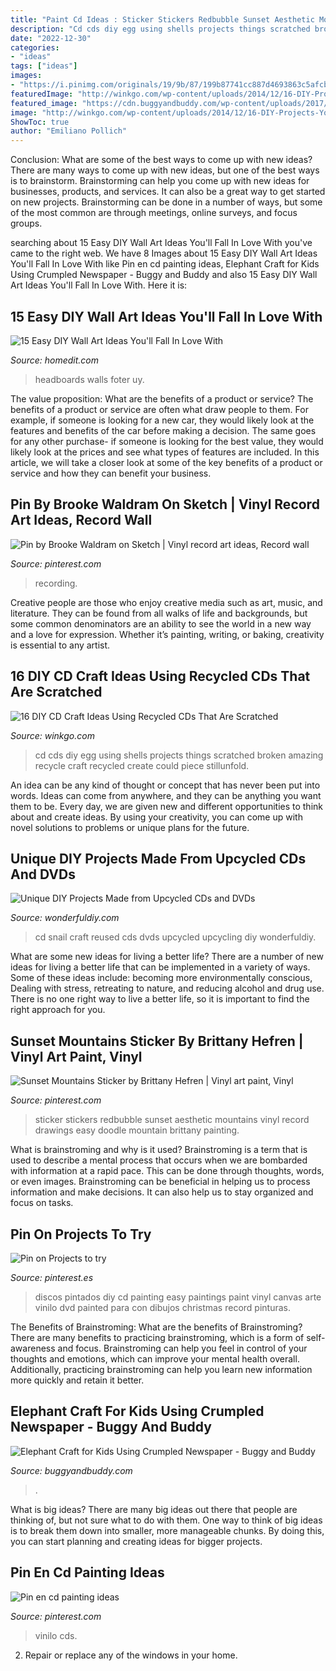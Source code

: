 ```yaml
---
title: "Paint Cd Ideas : Sticker Stickers Redbubble Sunset Aesthetic Mountains Vinyl Record Drawings Easy Doodle Mountain Brittany Painting"
description: "Cd cds diy egg using shells projects things scratched broken amazing recycle craft recycled create could piece stillunfold"
date: "2022-12-30"
categories:
- "ideas"
tags: ["ideas"]
images:
- "https://i.pinimg.com/originals/19/9b/87/199b87741cc887d4693863c5afcba994.jpg"
featuredImage: "http://winkgo.com/wp-content/uploads/2014/12/16-DIY-Projects-You-Can-Make-Using-Old-and-Scratched-CDs-13-720x542.jpg"
featured_image: "https://cdn.buggyandbuddy.com/wp-content/uploads/2017/04/JungleAnimalCrafts-1-568x1024.jpg"
image: "http://winkgo.com/wp-content/uploads/2014/12/16-DIY-Projects-You-Can-Make-Using-Old-and-Scratched-CDs-13-720x542.jpg"
ShowToc: true
author: "Emiliano Pollich"
---
```



Conclusion: What are some of the best ways to come up with new ideas?
There are many ways to come up with new ideas, but one of the best ways is to brainstorm. Brainstorming can help you come up with new ideas for businesses, products, and services. It can also be a great way to get started on new projects. Brainstorming can be done in a number of ways, but some of the most common are through meetings, online surveys, and focus groups.

	

		
searching about 15 Easy DIY Wall Art Ideas You&#039;ll Fall In Love With you've came to the right web. We have 8 Images about 15 Easy DIY Wall Art Ideas You&#039;ll Fall In Love With like Pin en cd painting ideas, Elephant Craft for Kids Using Crumpled Newspaper - Buggy and Buddy and also 15 Easy DIY Wall Art Ideas You&#039;ll Fall In Love With. Here it is:
		
    
## 15 Easy DIY Wall Art Ideas You&#039;ll Fall In Love With

<img loading=lazy src="https://cdn.homedit.com/wp-content/uploads/2012/02/meg-wall-diy.jpg" onerror="this.onerror=null;this.src='https://tse3.mm.bing.net/th?id=OIP.vKuG4vKXLYTb_gjfEyxeigHaJ4&amp;pid=15.1';" alt="15 Easy DIY Wall Art Ideas You&#039;ll Fall In Love With">

_Source: homedit.com_

>headboards walls foter uy. 

	

The value proposition: What are the benefits of a product or service?
The benefits of a product or service are often what draw people to them. For example, if someone is looking for a new car, they would likely look at the features and benefits of the car before making a decision. The same goes for any other purchase- if someone is looking for the best value, they would likely look at the prices and see what types of features are included. In this article, we will take a closer look at some of the key benefits of a product or service and how they can benefit your business.

    
## Pin By Brooke Waldram On Sketch | Vinyl Record Art Ideas, Record Wall

<img loading=lazy src="https://i.pinimg.com/originals/cf/49/4b/cf494b785fe80b99c7e7f8f9e3a2d16d.jpg" onerror="this.onerror=null;this.src='https://tse3.mm.bing.net/th?id=OIP.S2fjucWxAQjEoaQDxIhmWAHaJ4&amp;pid=15.1';" alt="Pin by Brooke Waldram on Sketch | Vinyl record art ideas, Record wall">

_Source: pinterest.com_

>recording. 

	

Creative people are those who enjoy creative media such as art, music, and literature. They can be found from all walks of life and backgrounds, but some common denominators are an ability to see the world in a new way and a love for expression. Whether it’s painting, writing, or baking, creativity is essential to any artist.

    
## 16 DIY CD Craft Ideas Using Recycled CDs That Are Scratched

<img loading=lazy src="http://winkgo.com/wp-content/uploads/2014/12/16-DIY-Projects-You-Can-Make-Using-Old-and-Scratched-CDs-13-720x542.jpg" onerror="this.onerror=null;this.src='https://tse4.mm.bing.net/th?id=OIP.6wgepD8P0nxhXKYcGWaCLgHaFk&amp;pid=15.1';" alt="16 DIY CD Craft Ideas Using Recycled CDs That Are Scratched">

_Source: winkgo.com_

>cd cds diy egg using shells projects things scratched broken amazing recycle craft recycled create could piece stillunfold. 

	

An idea can be any kind of thought or concept that has never been put into words. Ideas can come from anywhere, and they can be anything you want them to be. Every day, we are given new and different opportunities to think about and create ideas. By using your creativity, you can come up with novel solutions to problems or unique plans for the future.

    
## Unique DIY Projects Made From Upcycled CDs And DVDs

<img loading=lazy src="https://cdn.wonderfuldiy.com/wp-content/uploads/2016/09/Reused-CD-snail-craft.jpg" onerror="this.onerror=null;this.src='https://tse4.mm.bing.net/th?id=OIP.82AHEldOBvAAhFd6OaJciAHaFj&amp;pid=15.1';" alt="Unique DIY Projects Made from Upcycled CDs and DVDs">

_Source: wonderfuldiy.com_

>cd snail craft reused cds dvds upcycled upcycling diy wonderfuldiy. 

	

What are some new ideas for living a better life?
There are a number of new ideas for living a better life that can be implemented in a variety of ways. Some of these ideas include: becoming more environmentally conscious, Dealing with stress, retreating to nature, and reducing alcohol and drug use. There is no one right way to live a better life, so it is important to find the right approach for you.

    
## Sunset Mountains Sticker By Brittany Hefren | Vinyl Art Paint, Vinyl

<img loading=lazy src="https://i.pinimg.com/736x/89/93/97/899397b1918a20f654d7bc1cb500363d.jpg" onerror="this.onerror=null;this.src='https://tse2.mm.bing.net/th?id=OIP.vBXzDQv9GWJxJmoa-KcRuAHaJ3&amp;pid=15.1';" alt="Sunset Mountains Sticker by Brittany Hefren | Vinyl art paint, Vinyl">

_Source: pinterest.com_

>sticker stickers redbubble sunset aesthetic mountains vinyl record drawings easy doodle mountain brittany painting. 

	

What is brainstroming and why is it used?
Brainstroming is a term that is used to describe a mental process that occurs when we are bombarded with information at a rapid pace. This can be done through thoughts, words, or even images. Brainstroming can be beneficial in helping us to process information and make decisions. It can also help us to stay organized and focus on tasks.

    
## Pin On Projects To Try

<img loading=lazy src="https://i.pinimg.com/736x/f9/22/c1/f922c1cbd91252f5484869036c9534db.jpg" onerror="this.onerror=null;this.src='https://tse4.mm.bing.net/th?id=OIP.N_XVhD5Hze0rNYhgnj9EIwHaJq&amp;pid=15.1';" alt="Pin on Projects to try">

_Source: pinterest.es_

>discos pintados diy cd painting easy paintings paint vinyl canvas arte vinilo dvd painted para con dibujos christmas record pinturas. 

	

The Benefits of Brainstroming: What are the benefits of Brainstroming?
There are many benefits to practicing brainstroming, which is a form of self-awareness and focus. Brainstroming can help you feel in control of your thoughts and emotions, which can improve your mental health overall. Additionally, practicing brainstroming can help you learn new information more quickly and retain it better.

    
## Elephant Craft For Kids Using Crumpled Newspaper - Buggy And Buddy

<img loading=lazy src="https://cdn.buggyandbuddy.com/wp-content/uploads/2017/04/JungleAnimalCrafts-1-568x1024.jpg" onerror="this.onerror=null;this.src='https://tse2.mm.bing.net/th?id=OIP.vyc1XYOV3oW5pkzgyPKgwQHaNW&amp;pid=15.1';" alt="Elephant Craft for Kids Using Crumpled Newspaper - Buggy and Buddy">

_Source: buggyandbuddy.com_

>. 

	

What is big ideas?
There are many big ideas out there that people are thinking of, but not sure what to do with them. One way to think of big ideas is to break them down into smaller, more manageable chunks. By doing this, you can start planning and creating ideas for bigger projects.

    
## Pin En Cd Painting Ideas

<img loading=lazy src="https://i.pinimg.com/originals/19/9b/87/199b87741cc887d4693863c5afcba994.jpg" onerror="this.onerror=null;this.src='https://tse4.mm.bing.net/th?id=OIP.rdaKir-OMGfaer3DMAmKSgHaJ4&amp;pid=15.1';" alt="Pin en cd painting ideas">

_Source: pinterest.com_

>vinilo cds. 

	

2. Repair or replace any of the windows in your home.

